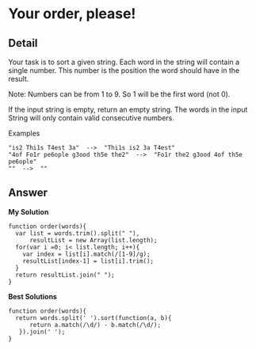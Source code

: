 # Your order, please!
## Detail
Your task is to sort a given string. Each word in the string will contain a single number. This number is the position the word should have in the result.

Note: Numbers can be from 1 to 9. So 1 will be the first word (not 0).

If the input string is empty, return an empty string. The words in the input String will only contain valid consecutive numbers.

Examples
```
"is2 Thi1s T4est 3a"  -->  "Thi1s is2 3a T4est"
"4of Fo1r pe6ople g3ood th5e the2"  -->  "Fo1r the2 g3ood 4of th5e pe6ople"
""  -->  ""
```
## Answer
**My Solution**
```
function order(words){
  var list = words.trim().split(" "),
      resultList = new Array(list.length);
  for(var i =0; i< list.length; i++){
    var index = list[i].match(/[1-9]/g);
    resultList[index-1] = list[i].trim();
  }
  return resultList.join(" ");
}
```
**Best Solutions**
```
function order(words){
  return words.split(' ').sort(function(a, b){
      return a.match(/\d/) - b.match(/\d/);
   }).join(' ');
}   
```